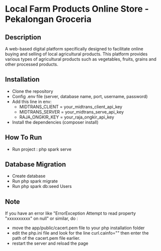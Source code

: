 # Local Farm Products Online Store - Pekalongan Groceria
## Description
A web-based digital platform specifically designed to facilitate online buying and selling of local agricultural products. This platform provides various types of agricultural products such as vegetables, fruits, grains and other processed products. 

## Installation
- Clone the repository
- Config .env file (server, database name, port, username, password)
- Add this line in env:
  - MIDTRANS_CLIENT = your_midtrans_client_api_key
  - MIDTRANS_SERVER = your_midtrans_serve_api_key
  - RAJA_ONGKIR_KEY = your_raja_ongkir_api_key
- Install the dependencies (composer install)

## How To Run
- Run project : php spark serve

## Database Migration 
- Create database
- Run php spark migrate
- Run php spark db:seed Users

## Note
If you have an error like "ErrorException
Attempt to read property "xxxxxxxxxx" on null" or similar, do :

- move the app/public/cacert.pem file to your php installation folder
- edit the php.ini file and look for the line curl.cainfo="" then enter the path of the cacert.pem file earlier.
- restart the server and reload the page

